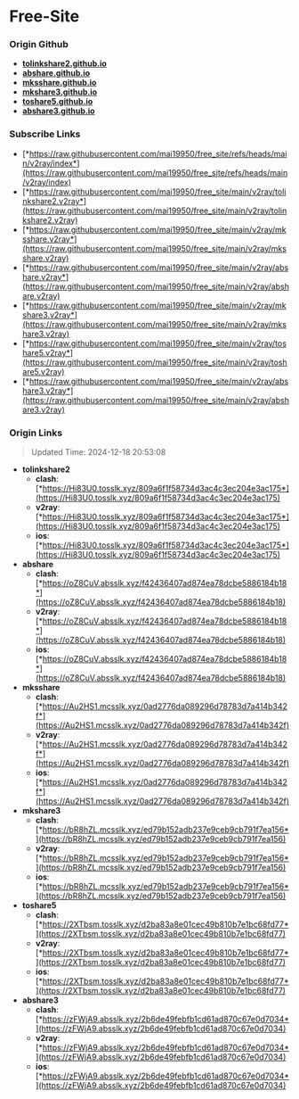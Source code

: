 # Free-Site

### Origin Github

- [**tolinkshare2.github.io**](https://github.com/tolinkshare2/tolinkshare2.github.io)
- [**abshare.github.io**](https://github.com/abshare/abshare.github.io)
- [**mksshare.github.io**](https://github.com/mksshare/mksshare.github.io)
- [**mkshare3.github.io**](https://github.com/mkshare3/mkshare3.github.io)
- [**toshare5.github.io**](https://github.com/toshare5/toshare5.github.io)
- [**abshare3.github.io**](https://github.com/abshare3/abshare3.github.io)

### Subscribe Links

- [*https://raw.githubusercontent.com/mai19950/free_site/refs/heads/main/v2ray/index*](https://raw.githubusercontent.com/mai19950/free_site/refs/heads/main/v2ray/index)
- [*https://raw.githubusercontent.com/mai19950/free_site/main/v2ray/tolinkshare2.v2ray*](https://raw.githubusercontent.com/mai19950/free_site/main/v2ray/tolinkshare2.v2ray)
- [*https://raw.githubusercontent.com/mai19950/free_site/main/v2ray/mksshare.v2ray*](https://raw.githubusercontent.com/mai19950/free_site/main/v2ray/mksshare.v2ray)
- [*https://raw.githubusercontent.com/mai19950/free_site/main/v2ray/abshare.v2ray*](https://raw.githubusercontent.com/mai19950/free_site/main/v2ray/abshare.v2ray)
- [*https://raw.githubusercontent.com/mai19950/free_site/main/v2ray/mkshare3.v2ray*](https://raw.githubusercontent.com/mai19950/free_site/main/v2ray/mkshare3.v2ray)
- [*https://raw.githubusercontent.com/mai19950/free_site/main/v2ray/toshare5.v2ray*](https://raw.githubusercontent.com/mai19950/free_site/main/v2ray/toshare5.v2ray)
- [*https://raw.githubusercontent.com/mai19950/free_site/main/v2ray/abshare3.v2ray*](https://raw.githubusercontent.com/mai19950/free_site/main/v2ray/abshare3.v2ray)

### Origin Links

> Updated Time: 2024-12-18 20:53:08

- **tolinkshare2**
  - **clash**: [*https://Hi83U0.tosslk.xyz/809a6f1f58734d3ac4c3ec204e3ac175*](https://Hi83U0.tosslk.xyz/809a6f1f58734d3ac4c3ec204e3ac175)
  - **v2ray**: [*https://Hi83U0.tosslk.xyz/809a6f1f58734d3ac4c3ec204e3ac175*](https://Hi83U0.tosslk.xyz/809a6f1f58734d3ac4c3ec204e3ac175)
  - **ios**: [*https://Hi83U0.tosslk.xyz/809a6f1f58734d3ac4c3ec204e3ac175*](https://Hi83U0.tosslk.xyz/809a6f1f58734d3ac4c3ec204e3ac175)
- **abshare**
  - **clash**: [*https://oZ8CuV.absslk.xyz/f42436407ad874ea78dcbe5886184b18*](https://oZ8CuV.absslk.xyz/f42436407ad874ea78dcbe5886184b18)
  - **v2ray**: [*https://oZ8CuV.absslk.xyz/f42436407ad874ea78dcbe5886184b18*](https://oZ8CuV.absslk.xyz/f42436407ad874ea78dcbe5886184b18)
  - **ios**: [*https://oZ8CuV.absslk.xyz/f42436407ad874ea78dcbe5886184b18*](https://oZ8CuV.absslk.xyz/f42436407ad874ea78dcbe5886184b18)
- **mksshare**
  - **clash**: [*https://Au2HS1.mcsslk.xyz/0ad2776da089296d78783d7a414b342f*](https://Au2HS1.mcsslk.xyz/0ad2776da089296d78783d7a414b342f)
  - **v2ray**: [*https://Au2HS1.mcsslk.xyz/0ad2776da089296d78783d7a414b342f*](https://Au2HS1.mcsslk.xyz/0ad2776da089296d78783d7a414b342f)
  - **ios**: [*https://Au2HS1.mcsslk.xyz/0ad2776da089296d78783d7a414b342f*](https://Au2HS1.mcsslk.xyz/0ad2776da089296d78783d7a414b342f)
- **mkshare3**
  - **clash**: [*https://bR8hZL.mcsslk.xyz/ed79b152adb237e9ceb9cb791f7ea156*](https://bR8hZL.mcsslk.xyz/ed79b152adb237e9ceb9cb791f7ea156)
  - **v2ray**: [*https://bR8hZL.mcsslk.xyz/ed79b152adb237e9ceb9cb791f7ea156*](https://bR8hZL.mcsslk.xyz/ed79b152adb237e9ceb9cb791f7ea156)
  - **ios**: [*https://bR8hZL.mcsslk.xyz/ed79b152adb237e9ceb9cb791f7ea156*](https://bR8hZL.mcsslk.xyz/ed79b152adb237e9ceb9cb791f7ea156)
- **toshare5**
  - **clash**: [*https://2XTbsm.tosslk.xyz/d2ba83a8e01cec49b810b7e1bc68fd77*](https://2XTbsm.tosslk.xyz/d2ba83a8e01cec49b810b7e1bc68fd77)
  - **v2ray**: [*https://2XTbsm.tosslk.xyz/d2ba83a8e01cec49b810b7e1bc68fd77*](https://2XTbsm.tosslk.xyz/d2ba83a8e01cec49b810b7e1bc68fd77)
  - **ios**: [*https://2XTbsm.tosslk.xyz/d2ba83a8e01cec49b810b7e1bc68fd77*](https://2XTbsm.tosslk.xyz/d2ba83a8e01cec49b810b7e1bc68fd77)
- **abshare3**
  - **clash**: [*https://zFWjA9.absslk.xyz/2b6de49febfb1cd61ad870c67e0d7034*](https://zFWjA9.absslk.xyz/2b6de49febfb1cd61ad870c67e0d7034)
  - **v2ray**: [*https://zFWjA9.absslk.xyz/2b6de49febfb1cd61ad870c67e0d7034*](https://zFWjA9.absslk.xyz/2b6de49febfb1cd61ad870c67e0d7034)
  - **ios**: [*https://zFWjA9.absslk.xyz/2b6de49febfb1cd61ad870c67e0d7034*](https://zFWjA9.absslk.xyz/2b6de49febfb1cd61ad870c67e0d7034)
